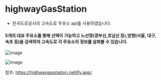 # highwayGasStation

- 한국도로공사의 고속도로 주유소 api를 사용하였습니다.

#### 5개의 대표 주유소를 통해 선택이 가능하고 노선명(경부선,호남선 등),방향(서울, 대구, 속초 등)을 검색하여 고속도로 각 주유소의 정보를 살펴볼 수 있습니다. 


![image](https://user-images.githubusercontent.com/98815511/163743196-cf2afdfd-e3b8-4b7f-a837-1a2cb7beba9a.png)



![image](https://user-images.githubusercontent.com/98815511/163743290-e4aafadf-34e8-42b8-8942-e7e7af0cfd5b.png)


참조: https://highwaygasstation.netlify.app/
